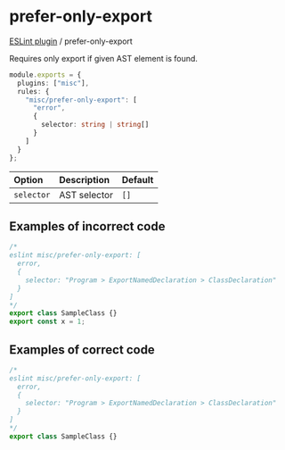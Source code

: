 # prefer-only-export

[ESLint plugin](https://iliubinskii.github.io/eslint-plugin-misc/) / prefer-only-export

Requires only export if given AST element is found.

```ts
module.exports = {
  plugins: ["misc"],
  rules: {
    "misc/prefer-only-export": [
      "error",
      {
        selector: string | string[]
      }
    ]
  }
};
```

| Option | Description | Default |
| :----- | :----- | :----- |
| `selector` | AST selector | `[]` |

## Examples of incorrect code

```ts
/*
eslint misc/prefer-only-export: [
  error,
  {
    selector: "Program > ExportNamedDeclaration > ClassDeclaration"
  }
]
*/
export class SampleClass {}
export const x = 1;
```

## Examples of correct code

```ts
/*
eslint misc/prefer-only-export: [
  error,
  {
    selector: "Program > ExportNamedDeclaration > ClassDeclaration"
  }
]
*/
export class SampleClass {}
```
